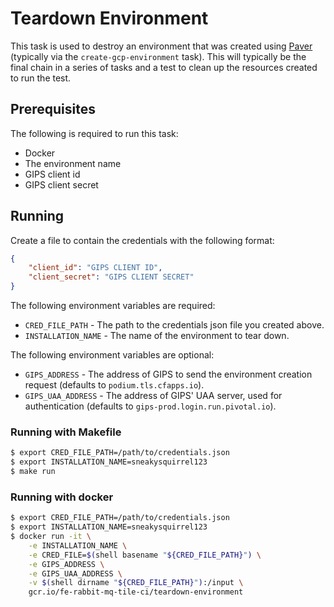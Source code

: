 # Teardown Environment

This task is used to destroy an environment that was created using [Paver](https://github.com/pivotal/paver) (typically via the `create-gcp-environment` task). This will typically be the final chain in a series of tasks and a test to clean up the resources created to run the test.

## Prerequisites

The following is required to run this task:

* Docker
* The environment name
* GIPS client id
* GIPS client secret

## Running

Create a file to contain the credentials with the following format:

```json
{
    "client_id": "GIPS CLIENT ID",
    "client_secret": "GIPS CLIENT SECRET"
}
```

The following environment variables are required:

* `CRED_FILE_PATH` - The path to the credentials json file you created above.
* `INSTALLATION_NAME` - The name of the environment to tear down.

The following environment variables are optional:

* `GIPS_ADDRESS` - The address of GIPS to send the environment creation request (defaults to `podium.tls.cfapps.io`).
* `GIPS_UAA_ADDRESS` - The address of GIPS' UAA server, used for authentication (defaults to `gips-prod.login.run.pivotal.io`).

### Running with Makefile

```bash
$ export CRED_FILE_PATH=/path/to/credentials.json
$ export INSTALLATION_NAME=sneakysquirrel123
$ make run
```

### Running with docker

```bash
$ export CRED_FILE_PATH=/path/to/credentials.json
$ export INSTALLATION_NAME=sneakysquirrel123
$ docker run -it \
    -e INSTALLATION_NAME \
    -e CRED_FILE=$(shell basename "${CRED_FILE_PATH}") \
    -e GIPS_ADDRESS \
    -e GIPS_UAA_ADDRESS \
    -v $(shell dirname "${CRED_FILE_PATH}"):/input \
    gcr.io/fe-rabbit-mq-tile-ci/teardown-environment
```
